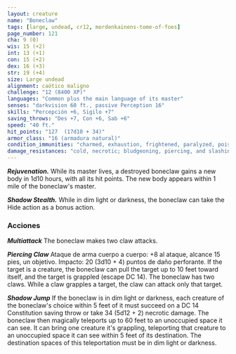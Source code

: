 ```yaml
---
layout: creature
name: "Boneclaw"
tags: [large, undead, cr12, mordenkainens-tome-of-foes]
page_number: 121
cha: 9 (0)
wis: 15 (+2)
int: 13 (+1)
con: 15 (+2)
dex: 16 (+3)
str: 19 (+4)
size: Large undead
alignment: caótico maligno
challenge: "12 (8400 XP)"
languages: "Common plus the main language of its master"
senses: "darkvision 60 ft., passive Perception 16"
skills: "Percepción +6, Sigilo +7"
saving_throws: "Des +7, Con +6, Sab +6"
speed: "40 ft."
hit_points: "127  (17d10 + 34)"
armor_class: "16 (armadura natural)"
condition_immunities: "charmed, exhaustion, frightened, paralyzed, poisoned"
damage_resistances: "cold, necrotic; bludgeoning, piercing, and slashing from nonmagical attacks"
---
```


***Rejuvenation.*** While its master lives, a destroyed boneclaw gains a new body in 1d10 hours, with all its hit points. The new body appears within 1 mile of the boneclaw's master.

***Shadow Stealth.*** While in dim light or darkness, the boneclaw can take the Hide action as a bonus action.

### Acciones

***Multiattack*** The boneclaw makes two claw attacks.

***Piercing Claw*** Ataque de arma cuerpo a cuerpo: +8 al ataque, alcance 15 pies, un objetivo. Impacto: 20 (3d10 + 4) puntos de daño perforante. If the target is a creature, the boneclaw can pull the target up to 10 feet toward itself, and the target is grappled (escape DC 14). The boneclaw has two claws. While a claw grapples a target, the claw can attack only that target.

***Shadow Jump*** If the boneclaw is in dim light or darkness, each creature of the boneclaw's choice within 5 feet of it must succeed on a DC 14 Constitution saving throw or take 34 (5d12 + 2) necrotic damage.
The boneclaw then magically teleports up to 60 feet to an unoccupied space it can see. It can bring one creature it's grappling, teleporting that creature to an unoccupied space it can see within 5 feet of its destination. The destination spaces of this teleportation must be in dim light or darkness.